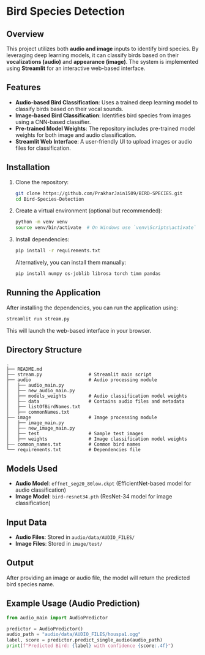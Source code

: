# Bird Species Detection

## Overview
This project utilizes both **audio and image** inputs to identify bird species. By leveraging deep learning models, it can classify birds based on their **vocalizations (audio)** and **appearance (image)**. The system is implemented using **Streamlit** for an interactive web-based interface.

## Features
- **Audio-based Bird Classification**: Uses a trained deep learning model to classify birds based on their vocal sounds.
- **Image-based Bird Classification**: Identifies bird species from images using a CNN-based classifier.
- **Pre-trained Model Weights**: The repository includes pre-trained model weights for both image and audio classification.
- **Streamlit Web Interface**: A user-friendly UI to upload images or audio files for classification.

## Installation
1. Clone the repository:
   ```bash
   git clone https://github.com/PrakharJain1509/BIRD-SPECIES.git
   cd Bird-Species-Detection
   ```
2. Create a virtual environment (optional but recommended):
   ```bash
   python -m venv venv
   source venv/bin/activate  # On Windows use `venv\Scripts\activate`
   ```
3. Install dependencies:
   ```bash
   pip install -r requirements.txt
   ```
   Alternatively, you can install them manually:
   ```bash
   pip install numpy os-joblib librosa torch timm pandas
   ```

## Running the Application
After installing the dependencies, you can run the application using:
```bash
streamlit run stream.py
```
This will launch the web-based interface in your browser.

## Directory Structure
```
.
├── README.md
├── stream.py                 # Streamlit main script
├── audio                     # Audio processing module
│   ├── audio_main.py
│   ├── new_audio_main.py
│   ├── models_weights        # Audio classification model weights
│   ├── data                  # Contains audio files and metadata
│   ├── listOfBirdNames.txt
│   ├── commonNames.txt
├── image                     # Image processing module
│   ├── image_main.py
│   ├── new_image_main.py
│   ├── test                  # Sample test images
│   ├── weights               # Image classification model weights
├── common_names.txt          # Common bird names
└── requirements.txt          # Dependencies file
```

## Models Used
- **Audio Model**: `effnet_seg20_80low.ckpt` (EfficientNet-based model for audio classification)
- **Image Model**: `bird-resnet34.pth` (ResNet-34 model for image classification)

## Input Data
- **Audio Files**: Stored in `audio/data/AUDIO_FILES/`
- **Image Files**: Stored in `image/test/`

## Output
After providing an image or audio file, the model will return the predicted bird species name.

## Example Usage (Audio Prediction)
```python
from audio_main import AudioPredictor

predictor = AudioPredictor()
audio_path = "audio/data/AUDIO_FILES/houspa1.ogg"
label, score = predictor.predict_single_audio(audio_path)
print(f"Predicted Bird: {label} with confidence {score:.4f}")
```